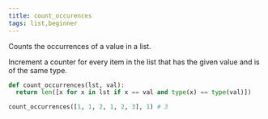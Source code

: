 ```yaml
---
title: count_occurences
tags: list,beginner
---
```


Counts the occurrences of a value in a list.

Increment a counter for every item in the list that has the given value and is of the same type.

```py
def count_occurrences(lst, val):
  return len([x for x in lst if x == val and type(x) == type(val)])
```

```py
count_occurrences([1, 1, 2, 1, 2, 3], 1) # 3
```
